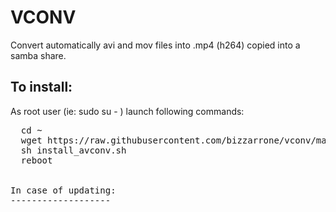 VCONV
=====
Convert automatically avi and mov files into .mp4 (h264) copied into a samba share.

To install:
-----------
As root user (ie: sudo su - ) launch following commands:

<pre>
  cd ~
  wget https://raw.githubusercontent.com/bizzarrone/vconv/master/install_avconv.sh
  sh install_avconv.sh
  reboot
</per>

In case of updating:
-------------------

